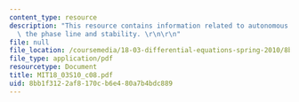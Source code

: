 ```yaml
---
content_type: resource
description: "This resource contains information related to autonomous equations;\
  \ the phase line and stability. \r\n\r\n"
file: null
file_location: /coursemedia/18-03-differential-equations-spring-2010/8bb1f3122af8170cb6e480a7b4bdc889_MIT18_03S10_c08.pdf
file_type: application/pdf
resourcetype: Document
title: MIT18_03S10_c08.pdf
uid: 8bb1f312-2af8-170c-b6e4-80a7b4bdc889
---
```

